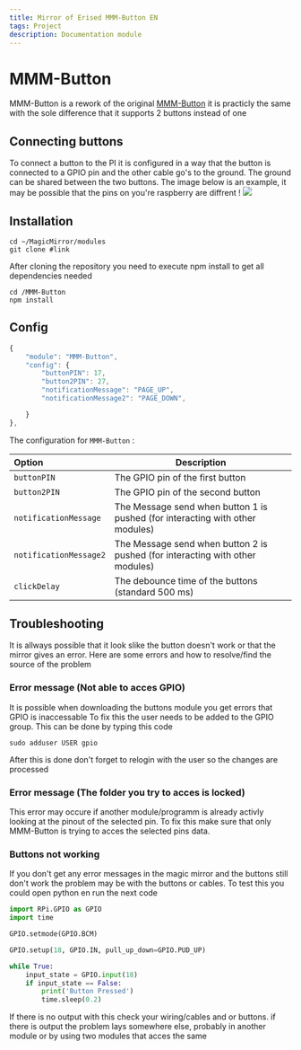 ```yaml
---
title: Mirror of Erised MMM-Button EN
tags: Project
description: Documentation module
---
```


# MMM-Button
MMM-Button is a rework of the original [MMM-Button](https://github.com/ptrbld/MMM-Button) it is practicly the same with the sole difference that it supports 2 buttons instead of one
## Connecting buttons
To connect a button to the PI it is configured in a way that the button is connected to a GPIO pin and the other cable go's to the ground. The ground can be shared between the two buttons. The image below is an example, it may be possible that the pins on you're raspberry are diffrent !
![](https://i.imgur.com/3HQKF71.png)



## Installation

```console
cd ~/MagicMirror/modules
git clone #link
```
After cloning the repository you need to execute npm install to get all dependencies needed

```console
cd /MMM-Button
npm install
```

## Config
```javascript
{
    "module": "MMM-Button",
    "config": {
        "buttonPIN": 17,
        "button2PIN": 27,
        "notificationMessage": "PAGE_UP",
        "notificationMessage2": "PAGE_DOWN",

    }
},
```

The configuration for ```MMM-Button``` :

| Option                | Description                                                                                                                               |
|:--------------------- | ----------------------------------------------------------------------------------------------------------------------------------------- |
| ```buttonPIN```         | The GPIO pin of the first button |
| ```button2PIN```         | The GPIO pin of the second button |
| ```notificationMessage```         | The Message send when button 1 is pushed (for interacting with other modules) |
| ```notificationMessage2```         |The Message send when button 2 is pushed (for interacting with other modules) |
| ```clickDelay```         | The debounce time of the buttons (standard 500 ms) |

## Troubleshooting
It is allways possible that it look slike the button doesn't work or that the mirror gives an error. Here are some errors and how to resolve/find the source of the problem
### Error message (Not able to acces GPIO)
It is possible when downloading the buttons module you get errors that GPIO is inaccessable To fix this the user needs to be added to the GPIO group. This can be done by typing this code
```console
sudo adduser USER gpio
```
After this is done don't forget to relogin with the user so the changes are processed
### Error message (The folder you try to acces is locked)
This error may occure if another module/programm is already activly looking at the pinout of the selected pin. To fix this make sure that only MMM-Button is trying to acces the selected pins data.
### Buttons not working
If you don't get any error messages in the magic mirror and the buttons still don't work the problem may be with the buttons or cables. To test this you could open python en run the next code
```python
import RPi.GPIO as GPIO
import time

GPIO.setmode(GPIO.BCM)

GPIO.setup(18, GPIO.IN, pull_up_down=GPIO.PUD_UP)

while True:
    input_state = GPIO.input(18)
    if input_state == False:
        print('Button Pressed')
        time.sleep(0.2)
```

If there is no output with this check your wiring/cables and or buttons.
if there is output the problem lays somewhere else, probably in another module or by using two modules that acces the same